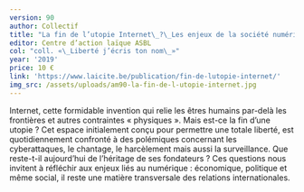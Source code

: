 ```yaml
---
version: 90
author: Collectif
title: "La fin de l’utopie Internet\_?\_Les enjeux de la société numérique"
editor: Centre d’action laïque ASBL
col: "coll. «\_Liberté j’écris ton nom\_»"
year: '2019'
price: 10 €
link: 'https://www.laicite.be/publication/fin-de-lutopie-internet/'
img_src: /assets/uploads/am90-la-fin-de-l-utopie-internet.jpg
---
```

Internet, cette formidable invention qui relie les êtres humains par-delà les frontières et autres contraintes «&nbsp;physiques&nbsp;». Mais est-ce la fin d’une utopie ? Cet espace initialement conçu pour permettre une totale liberté, est quotidiennement confronté à des polémiques concernant les cyberattaques, le chantage, le harcèlement mais aussi la surveillance. Que reste-t-il aujourd’hui de l’héritage de ses fondateurs ? Ces questions nous invitent à réfléchir aux enjeux liés au numérique : économique, politique et même social, il reste une matière transversale des relations internationales.
